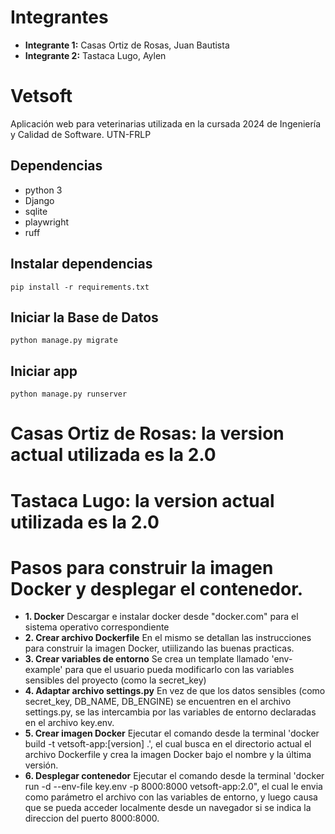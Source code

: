 # Integrantes
- **Integrante 1:** Casas Ortiz de Rosas, Juan Bautista
- **Integrante 2:** Tastaca Lugo, Aylen

# Vetsoft

Aplicación web para veterinarias utilizada en la cursada 2024 de Ingeniería y Calidad de Software. UTN-FRLP

## Dependencias

- python 3
- Django
- sqlite
- playwright
- ruff

## Instalar dependencias

`pip install -r requirements.txt`

## Iniciar la Base de Datos

`python manage.py migrate`

## Iniciar app

`python manage.py runserver`

# Casas Ortiz de Rosas: la version actual utilizada es la 2.0

# Tastaca Lugo: la version actual utilizada es la 2.0


# Pasos para construir la imagen Docker y desplegar el contenedor.
- **1. Docker** Descargar e instalar docker desde "docker.com" para el sistema operativo correspondiente
- **2. Crear archivo Dockerfile** En el mismo se detallan las instrucciones para construir la imagen Docker, utiilizando las buenas practicas.
- **3. Crear variables de entorno** Se crea un template llamado 'env-example' para que el usuario pueda modificarlo con las variables sensibles del proyecto (como la secret_key)
- **4. Adaptar archivo settings.py** En vez de que los datos sensibles (como secret_key, DB_NAME, DB_ENGINE) se encuentren en el archivo settings.py, se las intercambia por las variables de entorno declaradas en el archivo key.env.
- **5. Crear imagen Docker** Ejecutar el comando desde la terminal 'docker build -t vetsoft-app:[version] .', el cual busca en el directorio actual el archivo Dockerfile y crea la imagen Docker bajo el nombre y la última versión.
- **6. Desplegar contenedor** Ejecutar el comando desde la terminal 'docker run -d --env-file key.env -p 8000:8000 vetsoft-app:2.0", el cual le envia como parámetro el archivo con las variables de entorno, y luego causa que se pueda acceder localmente desde un navegador si se indica la direccion del puerto 8000:8000.